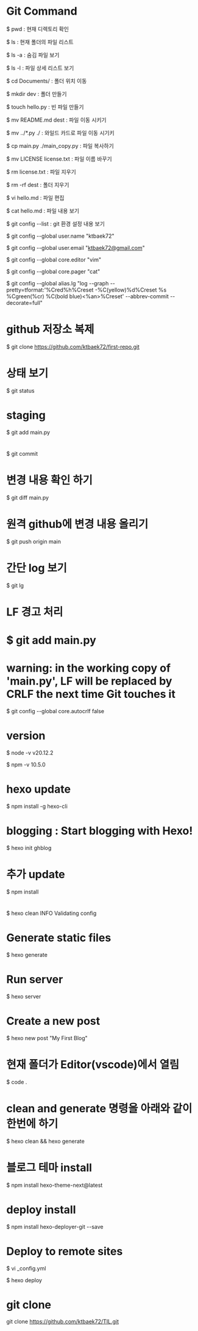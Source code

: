 # Git Command

$ pwd : 현재 디렉토리 확인

$ ls : 현재 폴더의 파일 리스트

$ ls -a : 숨김 파일 보기

$ ls -l : 파일 상세 리스트 보기

$ cd Documents/ : 폴더 위치 이동

$ mkdir dev : 폴더 만들기

$ touch hello.py : 빈 파일 만들기

$ mv README.md dest : 파일 이동 시키기

$ mv ../*.py ./  : 와일드 카드로 파일 이동 시기키

$ cp main.py ./main_copy.py : 파일 복사하기

$ mv LICENSE license.txt : 파일 이름 바꾸기

$ rm license.txt : 파일 지우기

$ rm -rf dest : 폴더 지우기

$ vi hello.md : 파일 편집

$ cat hello.md : 파일 내용 보기

$ git config --list : git 환경 설정 내용 보기

$ git config --global user.name "ktbaek72" 

$ git config --global user.email "ktbaek72@gmail.com"

$ git config --global core.editor "vim"

$ git config --global core.pager "cat"

$ git config --global alias.lg "log --graph --pretty=tformat:'%Cred%h%Creset -%C(yellow)%d%Creset %s %Cgreen(%cr) %C(bold blue)<%an>%Creset' --abbrev-commit --decorate=full"

# github 저장소 복제

$ git clone https://github.com/ktbaek72/first-repo.git

# 상태 보기

$ git status

# staging

$ git add main.py

# 

$ git commit

# 변경 내용 확인 하기

$ git diff main.py

# 원격 github에 변경 내용 올리기

$ git push origin main

# 간단 log 보기

$ git lg

# LF 경고 처리
# $ git add main.py
# warning: in the working copy of 'main.py', LF will be replaced by CRLF the next time Git touches it

$ git config --global core.autocrlf false

# version

$ node -v
v20.12.2

$ npm -v
10.5.0

# hexo update

$ npm install -g hexo-cli

# blogging : Start blogging with Hexo!

$ hexo init ghblog

# 추가 update

$ npm install

# 

$ hexo clean
INFO  Validating config

# Generate static files

$ hexo generate

# Run server

$ hexo server

# Create a new post

$ hexo new post "My First Blog"


# 현재 폴더가 Editor(vscode)에서 열림

$ code .

# clean and generate 명령을 아래와 같이 한번에 하기

$ hexo clean && hexo generate

# 블로그 테마 install

$ npm install hexo-theme-next@latest

# deploy install

$ npm install hexo-deployer-git --save

# Deploy to remote sites  

$ vi _config.yml

$ hexo deploy

# git clone

git clone https://github.com/ktbaek72/TIL.git



